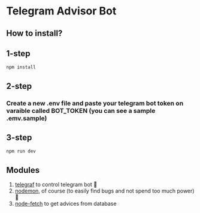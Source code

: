 # Telegram Advisor Bot

## How to install?
## 1-step

```bash
npm install
```
## 2-step
### Create a new .env file and paste your telegram bot token on varaible called BOT_TOKEN (you can see a sample .emv.sample)

## 3-step
```bash
npm run dev
```

## Modules
1. [telegraf](https://telegraf.js.org/v3#/) to control telegram bot 🤖
2. [nodemon](https://www.npmjs.com/package//nodemon), of course (to easily find bugs and not spend too much power) 💪
3. [node-fetch](https://www.npmjs.com/package/node-fetch) to get advices from database 
